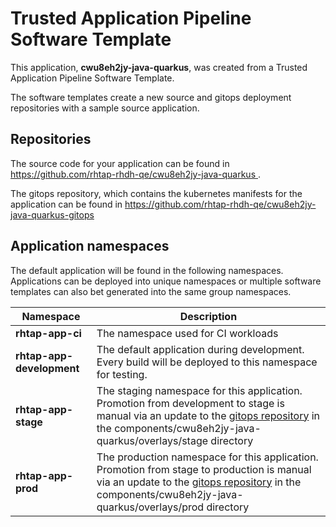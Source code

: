# Trusted Application Pipeline Software Template

This application, **cwu8eh2jy-java-quarkus**, was created from a Trusted Application Pipeline Software Template.

The software templates create a new source and gitops deployment repositories with a sample source application. 

## Repositories

The source code for your application can be found in [https://github.com/rhtap-rhdh-qe/cwu8eh2jy-java-quarkus ](https://github.com/rhtap-rhdh-qe/cwu8eh2jy-java-quarkus ).
 
The gitops repository, which contains the kubernetes manifests for the application can be found in 
[https://github.com/rhtap-rhdh-qe/cwu8eh2jy-java-quarkus-gitops ](https://github.com/rhtap-rhdh-qe/cwu8eh2jy-java-quarkus-gitops ) 

## Application namespaces 

The default application will be found in the following namespaces. Applications can be deployed into unique namespaces or multiple software templates can also bet generated into the same group namespaces.  

|  Namespace   |  Description   |  
| -------- | -------- |
| **rhtap-app-ci** | The namespace used for CI workloads |
| **rhtap-app-development** | The default application during development. Every build will be deployed to this namespace for testing. |
| **rhtap-app-stage** | The staging namespace for this application. Promotion from development to stage is manual via an update to the [gitops repository](https://github.com/rhtap-rhdh-qe/cwu8eh2jy-java-quarkus-gitops ) in the components/cwu8eh2jy-java-quarkus/overlays/stage directory |
| **rhtap-app-prod** | The production namespace for this application. Promotion from stage to production is manual via an update to the [gitops repository](https://github.com/rhtap-rhdh-qe/cwu8eh2jy-java-quarkus-gitops ) in the components/cwu8eh2jy-java-quarkus/overlays/prod directory |